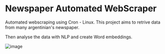 # Newspaper Automated WebScraper

Automated webscraping using Cron - Linux. This project aims to retrive data from many argentinian's newspaper.

Then analyse the data with NLP and create Word embeddings.


![image](https://user-images.githubusercontent.com/64103291/119039528-c06e1f80-b98a-11eb-8811-e38cc9f43423.png)

